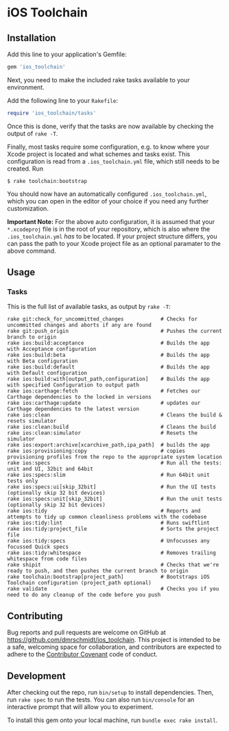 # iOS Toolchain

## Installation

Add this line to your application's Gemfile:

```ruby
gem 'ios_toolchain'
```

Next, you need to make the included rake tasks available to your environment. 

Add the following line to your `Rakefile`:

```ruby
require 'ios_toolchain/tasks'
```

Once this is done, verify that the tasks are now available by checking the output of `rake -T`.

Finally, most tasks require some configuration, e.g. to know where your Xcode project is located and what schemes and tasks exist. This configuration is read from a `.ios_toolchain.yml` file, which still needs to be created. Run

```shell
$ rake toolchain:bootstrap
```

You should now have an automatically configured `.ios_toolchain.yml`, which you can open in the editor of your choice if you need any further customization.

**Important Note:** For the above auto configuration, it is assumed that your `*.xcodeproj` file is in the root of your repository, which is also where the `.ios_toolchain.yml` *has* to be located. If your project structure differs, you can pass the path to your Xcode project file as an optional paramater to the above command.

## Usage

### Tasks
This is the full list of available tasks, as output by `rake -T`:

    rake git:check_for_uncommitted_changes            # Checks for uncommitted changes and aborts if any are found
    rake git:push_origin                              # Pushes the current branch to origin
    rake ios:build:acceptance                         # Builds the app with Acceptance configuration
    rake ios:build:beta                               # Builds the app with Beta configuration
    rake ios:build:default                            # Builds the app with Default configuration
    rake ios:build:with[output_path,configuration]    # Builds the app with specified Configuration to output path
    rake ios:carthage:fetch                           # Fetches our Carthage dependencies to the locked in versions
    rake ios:carthage:update                          # updates our Carthage dependencies to the latest version
    rake ios:clean                                    # Cleans the build & resets simulator
    rake ios:clean:build                              # Cleans the build
    rake ios:clean:simulator                          # Resets the simulator
    rake ios:export:archive[xcarchive_path,ipa_path]  # builds the app
    rake ios:provisioning:copy                        # copies provisioning profiles from the repo to the appropriate system location
    rake ios:specs                                    # Run all the tests: unit and UI, 32bit and 64bit
    rake ios:specs:slim                               # Run 64bit unit tests only
    rake ios:specs:ui[skip_32bit]                     # Run the UI tests (optionally skip 32 bit devices)
    rake ios:specs:unit[skip_32bit]                   # Run the unit tests (optionally skip 32 bit devices)
    rake ios:tidy                                     # Reports and attempts to tidy up common cleanliness problems with the codebase
    rake ios:tidy:lint                                # Runs swiftlint
    rake ios:tidy:project_file                        # Sorts the project file
    rake ios:tidy:specs                               # Unfocusses any focussed Quick specs
    rake ios:tidy:whitespace                          # Removes trailing whitespace from code files
    rake shipit                                       # Checks that we're ready to push, and then pushes the current branch to origin
    rake toolchain:bootstrap[project_path]            # Bootstraps iOS Toolchain configuration (project_path optional)
    rake validate                                     # Checks you if you need to do any cleanup of the code before you push

## Contributing

Bug reports and pull requests are welcome on GitHub at https://github.com/dmrschmidt/ios_toolchain. This project is intended to be a safe, welcoming space for collaboration, and contributors are expected to adhere to the [Contributor Covenant](http://contributor-covenant.org) code of conduct.

## Development

After checking out the repo, run `bin/setup` to install dependencies. Then, run `rake spec` to run the tests. You can also run `bin/console` for an interactive prompt that will allow you to experiment.

To install this gem onto your local machine, run `bundle exec rake install`.

